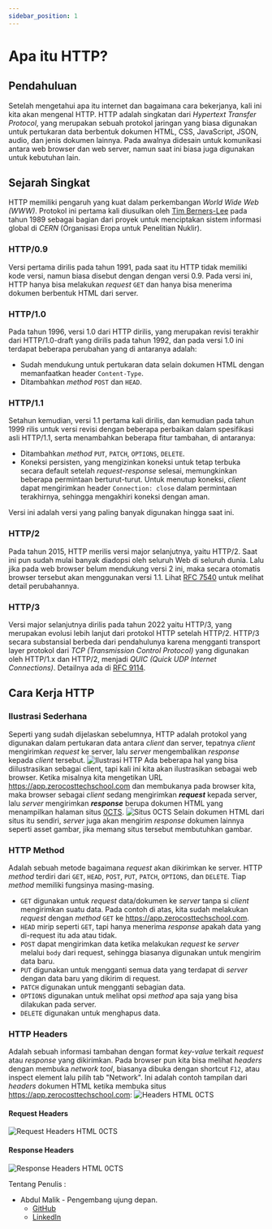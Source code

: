 ```yaml
---
sidebar_position: 1
---
```


# Apa itu HTTP?

## Pendahuluan
Setelah mengetahui apa itu internet dan bagaimana cara bekerjanya, kali ini kita akan mengenal HTTP. HTTP adalah singkatan dari _Hypertext Transfer Protocol_, yang merupakan sebuah protokol jaringan yang biasa digunakan untuk pertukaran data berbentuk dokumen HTML, CSS, JavaScript, JSON, audio, dan jenis dokumen lainnya. Pada awalnya didesain untuk komunikasi antara web browser dan web server, namun saat ini biasa juga digunakan untuk kebutuhan lain.

## Sejarah Singkat
HTTP memiliki pengaruh yang kuat dalam perkembangan _World Wide Web (WWW)_. Protokol ini pertama kali diusulkan oleh [Tim Berners-Lee](https://en.wikipedia.org/wiki/TimBerners-Lee) pada tahun 1989 sebagai bagian dari proyek untuk menciptakan sistem informasi global di _CERN_ (Organisasi Eropa untuk Penelitian Nuklir).

### HTTP/0.9
Versi pertama dirilis pada tahun 1991, pada saat itu HTTP tidak memiliki kode versi, namun biasa disebut dengan dengan versi 0.9. Pada versi ini, HTTP hanya bisa melakukan _request_ `GET` dan hanya bisa menerima dokumen berbentuk HTML dari server.

### HTTP/1.0
Pada tahun 1996, versi 1.0 dari HTTP dirilis, yang merupakan revisi terakhir dari HTTP/1.0-draft yang dirilis pada tahun 1992, dan pada versi 1.0 ini terdapat beberapa perubahan yang di antaranya adalah: 
- Sudah mendukung untuk pertukaran data selain dokumen HTML dengan memanfaatkan header `Content-Type`.
- Ditambahkan _method_ `POST` dan `HEAD`.

### HTTP/1.1
Setahun kemudian, versi 1.1 pertama kali dirilis, dan kemudian pada tahun 1999 rilis untuk versi revisi dengan beberapa perbaikan dalam spesifikasi asli HTTP/1.1, serta menambahkan beberapa fitur tambahan, di antaranya:
- Ditambahkan _method_ `PUT`, `PATCH`, `OPTIONS`, `DELETE`.
- Koneksi persisten, yang mengizinkan koneksi untuk tetap terbuka secara default setelah _request-response_ selesai, memungkinkan beberapa permintaan berturut-turut. Untuk menutup koneksi, _client_ dapat mengirimkan header `Connection: close` dalam permintaan terakhirnya, sehingga mengakhiri koneksi dengan aman.

Versi ini adalah versi yang paling banyak digunakan hingga saat ini.

### HTTP/2
Pada tahun 2015, HTTP merilis versi major selanjutnya, yaitu HTTP/2. Saat ini pun sudah mulai banyak diadopsi oleh seluruh Web di seluruh dunia. Lalu jika pada web browser belum mendukung versi 2 ini, maka secara otomatis browser tersebut akan menggunakan versi 1.1.
Lihat [RFC 7540](https://datatracker.ietf.org/doc/html/rfc7540) untuk melihat detail perubahannya.

### HTTP/3
Versi major selanjutnya dirilis pada tahun 2022 yaitu HTTP/3, yang merupakan evolusi lebih lanjut dari protokol HTTP setelah HTTP/2. HTTP/3 secara substansial berbeda dari pendahulunya karena mengganti transport layer protokol dari _TCP (Transmission Control Protocol)_ yang digunakan oleh HTTP/1.x dan HTTP/2, menjadi _QUIC (Quick UDP Internet Connections)_. Detailnya ada di [RFC 9114](https://datatracker.ietf.org/doc/html/rfc9114).

## Cara Kerja HTTP

### Ilustrasi Sederhana
Seperti yang sudah dijelaskan sebelumnya, HTTP adalah protokol yang digunakan dalam pertukaran data antara _client_ dan server, tepatnya _client_ mengirimkan _request_ ke server, lalu _server_ mengembalikan _response_ kepada _client_ tersebut.
![Ilustrasi HTTP](https://res.cloudinary.com/dajcpnf8j/image/upload/f_auto,q_auto/zbua35tyxmvkkugsxbw6)
Ada beberapa hal yang bisa diilustrasikan sebagai client, tapi kali ini kita akan ilustrasikan sebagai web browser. Ketika misalnya kita mengetikan URL https://app.zerocosttechschool.com dan membukanya pada browser kita, maka browser sebagai _client_ sedang mengirimkan **_request_** kepada server, lalu _server_ mengirimkan **_response_** berupa dokumen HTML yang menampilkan halaman situs [0CTS](https://app.zerocosttechschool.com/).
![Situs 0CTS](https://res.cloudinary.com/dajcpnf8j/image/upload/fauto,qauto/d9gbaihutbqm1hqtlvwh)
Selain dokumen HTML dari situs itu sendiri, _server_ juga akan mengirim _response_ dokumen lainnya seperti asset gambar, jika memang situs tersebut membutuhkan gambar.

### HTTP Method
Adalah sebuah metode bagaimana _request_ akan dikirimkan ke server. HTTP _method_ terdiri dari `GET`, `HEAD`, `POST`, `PUT`, `PATCH`, `OPTIONS`, dan `DELETE`. Tiap _method_ memiliki fungsinya masing-masing.
- `GET` digunakan untuk _request_ data/dokumen ke _server_ tanpa si _client_ mengirimkan suatu data. Pada contoh di atas, kita sudah melakukan _request_ dengan _method_ `GET` ke https://app.zerocosttechschool.com.
- `HEAD` mirip seperti `GET`, tapi hanya menerima _response_ apakah data yang di-request itu ada atau tidak.
- `POST` dapat mengirimkan data ketika melakukan _request_ ke _server_ melalui `body` dari request, sehingga biasanya digunakan untuk mengirim data baru.
- `PUT` digunakan untuk mengganti semua data yang terdapat di _server_ dengan data baru yang dikirim di request.
- `PATCH` digunakan untuk mengganti sebagian data.
- `OPTIONS` digunakan untuk melihat opsi _method_ apa saja yang bisa dilakukan pada server.
- `DELETE` digunakan untuk menghapus data.

### HTTP Headers
Adalah sebuah informasi tambahan dengan format _key-value_ terkait _request_ atau _response_ yang dikirimkan. Pada browser pun kita bisa melihat _headers_ dengan membuka _network tool_, biasanya dibuka dengan shortcut `F12`, atau inspect element lalu pilih tab "Network". Ini adalah contoh tampilan dari _headers_ dokumen HTML ketika membuka situs https://app.zerocosttechschool.com:
![Headers HTML 0CTS](https://res.cloudinary.com/dajcpnf8j/image/upload/f_auto,q_auto/v1/my-assets/bggwdztqpw4yv802vvsz)

#### Request Headers
![Request Headers HTML 0CTS](https://res.cloudinary.com/dajcpnf8j/image/upload/f_auto,q_auto/v1/my-assets/p0p1ppfd66bf2xezo1ft)

#### Response Headers
![Response Headers HTML 0CTS](https://res.cloudinary.com/dajcpnf8j/image/upload/f_auto,q_auto/v1/my-assets/ielhqjiixpnw1uc0tsh0)

Tentang Penulis :
- Abdul Malik - Pengembang ujung depan.
  - [GitHub](https://github.com/up2dul)
  - [LinkedIn](https://linkedin.com/in/up2dul)